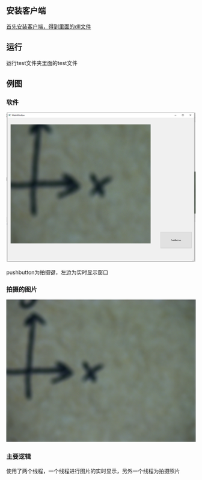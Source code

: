 ## 安装客户端

[首先安装客户端，得到里面的dll文件](https://www.hikrobotics.com/machinevision/service/download?module=0)

## 运行

运行test文件夹里面的test文件

## 例图

### 软件

![](./test/Snipaste_2021-04-05_20-52-07.png)

pushbutton为拍摄键，左边为实时显示窗口

### 拍摄的图片
![](./test/1617626130.0151393.jpg)


### 主要逻辑

使用了两个线程，一个线程进行图片的实时显示，另外一个线程为拍摄照片
